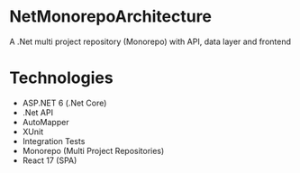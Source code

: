 ﻿
# NetMonorepoArchitecture

A .Net multi project repository (Monorepo) with API, data layer and frontend

# Technologies
- ASP.NET 6 (.Net Core)
- .Net API
- AutoMapper
- XUnit
- Integration Tests
- Monorepo (Multi Project Repositories)
- React 17 (SPA)
